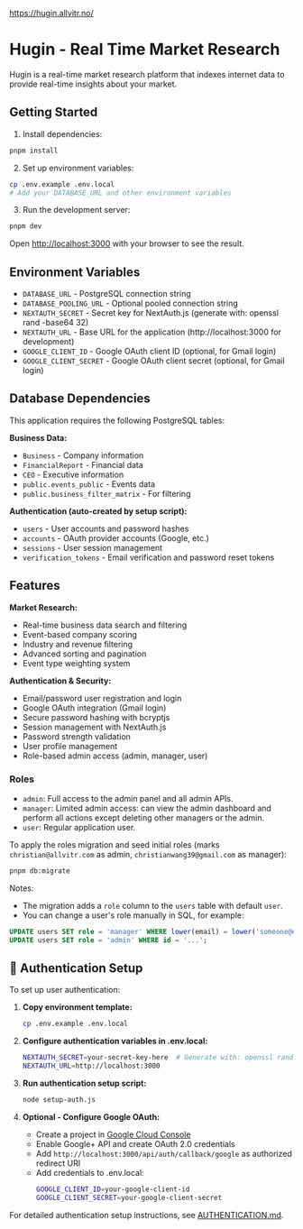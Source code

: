 https://hugin.allvitr.no/

# Hugin - Real Time Market Research

Hugin is a real-time market research platform that indexes internet data to provide real-time insights about your market.

## Getting Started

1. Install dependencies:
```bash
pnpm install
```

2. Set up environment variables:
```bash
cp .env.example .env.local
# Add your DATABASE_URL and other environment variables
```

3. Run the development server:
```bash
pnpm dev
```

Open [http://localhost:3000](http://localhost:3000) with your browser to see the result.

## Environment Variables

- `DATABASE_URL` - PostgreSQL connection string
- `DATABASE_POOLING_URL` - Optional pooled connection string
- `NEXTAUTH_SECRET` - Secret key for NextAuth.js (generate with: openssl rand -base64 32)
- `NEXTAUTH_URL` - Base URL for the application (http://localhost:3000 for development)
- `GOOGLE_CLIENT_ID` - Google OAuth client ID (optional, for Gmail login)
- `GOOGLE_CLIENT_SECRET` - Google OAuth client secret (optional, for Gmail login)

## Database Dependencies

This application requires the following PostgreSQL tables:

**Business Data:**
- `Business` - Company information
- `FinancialReport` - Financial data
- `CEO` - Executive information
- `public.events_public` - Events data
- `public.business_filter_matrix` - For filtering

**Authentication (auto-created by setup script):**
- `users` - User accounts and password hashes
- `accounts` - OAuth provider accounts (Google, etc.)
- `sessions` - User session management
- `verification_tokens` - Email verification and password reset tokens

## Features

**Market Research:**
- Real-time business data search and filtering
- Event-based company scoring
- Industry and revenue filtering
- Advanced sorting and pagination
- Event type weighting system

**Authentication & Security:**
- Email/password user registration and login
- Google OAuth integration (Gmail login)
- Secure password hashing with bcryptjs
- Session management with NextAuth.js
- Password strength validation
- User profile management
 - Role-based admin access (admin, manager, user)

### Roles

- `admin`: Full access to the admin panel and all admin APIs.
- `manager`: Limited admin access: can view the admin dashboard and perform all actions except deleting other managers or the admin.
- `user`: Regular application user.

To apply the roles migration and seed initial roles (marks `christian@allvitr.com` as admin, `christianwang39@gmail.com` as manager):

```bash
pnpm db:migrate
```

Notes:
- The migration adds a `role` column to the `users` table with default `user`.
- You can change a user's role manually in SQL, for example:

```sql
UPDATE users SET role = 'manager' WHERE lower(email) = lower('someone@example.com');
UPDATE users SET role = 'admin' WHERE id = '...';
```

## 🔐 Authentication Setup

To set up user authentication:

1. **Copy environment template:**
   ```bash
   cp .env.example .env.local
   ```

2. **Configure authentication variables in .env.local:**
   ```bash
   NEXTAUTH_SECRET=your-secret-key-here  # Generate with: openssl rand -base64 32
   NEXTAUTH_URL=http://localhost:3000
   ```

3. **Run authentication setup script:**
   ```bash
   node setup-auth.js
   ```

4. **Optional - Configure Google OAuth:**
   - Create a project in [Google Cloud Console](https://console.cloud.google.com/)
   - Enable Google+ API and create OAuth 2.0 credentials
   - Add `http://localhost:3000/api/auth/callback/google` as authorized redirect URI
   - Add credentials to .env.local:
     ```bash
     GOOGLE_CLIENT_ID=your-google-client-id
     GOOGLE_CLIENT_SECRET=your-google-client-secret
     ```

For detailed authentication setup instructions, see [AUTHENTICATION.md](./AUTHENTICATION.md).
